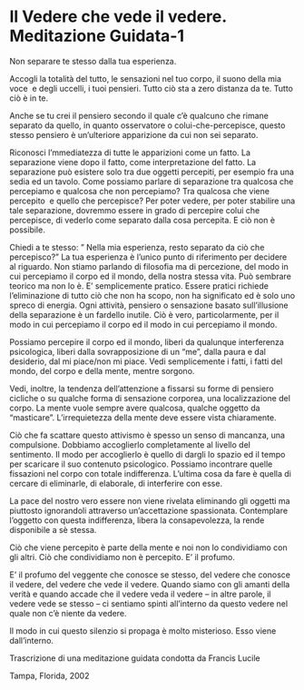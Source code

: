 # Il Vedere che vede il vedere. Meditazione Guidata-1

Non separare te stesso dalla tua esperienza.

Accogli la totalit&agrave; del tutto, le sensazioni nel tuo corpo, il suono della mia voce&nbsp;&nbsp;e degli uccelli, i tuoi pensieri. Tutto ci&ograve; sta a zero distanza da te. Tutto ci&ograve; &egrave; in te.

Anche se tu crei il pensiero secondo il quale c&rsquo;&egrave; qualcuno che rimane separato da quello, in quanto osservatore o colui-che-percepisce, questo stesso pensiero &egrave; un&rsquo;ulteriore apparizione da cui non sei separato.

Riconosci l&rsquo;mmediatezza di tutte le apparizioni come un fatto. La separazione viene dopo il fatto, come interpretazione del fatto. La separazione pu&ograve; esistere solo tra due oggetti percepiti, per esempio fra una sedia ed un tavolo. Come possiamo parlare di separazione tra qualcosa che percepiamo e qualcosa che non percepiamo? Tra qualcosa che viene percepito&nbsp;&nbsp;e quello che percepisce? Per poter vedere, per poter stabilire una tale separazione, dovremmo essere in grado di percepire colui che percepisce, di vederlo come separato dalla cosa percepita. E ci&ograve; non &egrave; possibile.

Chiedi a te stesso: &rdquo; Nella mia esperienza, resto separato da ci&ograve; che percepisco?&rdquo; La tua esperienza &egrave; l&rsquo;unico punto di riferimento per decidere al riguardo. Non stiamo parlando di filosofia ma di percezione, del modo in cui percepiamo il corpo ed il mondo, della nostra stessa vita. Pu&ograve; sembrare teorico ma non lo &egrave;. E&rsquo; semplicemente pratico. Essere pratici richiede l&rsquo;eliminazione di tutto ci&ograve; che non ha scopo, non ha significato ed &egrave; solo uno spreco di energia. Ogni attivit&agrave;, pensiero o sensazione basato sull&rsquo;illusione della separazione &egrave; un fardello inutile. Ci&ograve; &egrave; vero, particolarmente, per il modo in cui percepiamo il corpo ed il modo in cui percepiamo il mondo.

Possiamo percepire il corpo ed il mondo, liberi da qualunque interferenza psicologica, liberi dalla sovrapposizione di un &ldquo;me&rdquo;, dalla paura e dal desiderio, dal mi piace/non mi piace. Vedi semplicemente i fatti, i fatti del mondo, del corpo e della mente, mentre sorgono.

Vedi, inoltre, la tendenza dell&rsquo;attenzione a fissarsi su forme di pensiero cicliche o su qualche forma di sensazione corporea, una localizzazione del corpo. La mente vuole sempre avere qualcosa, qualche oggetto da &ldquo;masticare&rdquo;. L&rsquo;irrequietezza della mente deve essere vista chiaramente.

Ci&ograve; che fa scattare questo attivismo &egrave; spesso un senso di mancanza, una compulsione. Dobbiamo accoglierlo completamente al livello del sentimento. Il modo per accoglierlo &egrave; quello di dargli lo spazio ed il tempo per scaricare il suo contenuto psicologico. Possiamo incontrare quelle fissazioni nel corpo con totale indifferenza. L&rsquo;ultima cosa da fare &egrave; quella di cercare di eliminarle, di elaborale, di interferire con esse.

La pace del nostro vero essere non viene rivelata eliminando gli oggetti ma piuttosto ignorandoli attraverso un&rsquo;accettazione spassionata. Contemplare l&rsquo;oggetto con questa indifferenza, libera la consapevolezza, la rende disponibile a s&egrave; stessa.

Ci&ograve; che viene percepito &egrave; parte della mente e noi non lo condividiamo con gli altri. Ci&ograve; che condividiamo non &egrave; percepito. E&rsquo; il profumo.

E&rsquo; il profumo del veggente che conosce se stesso, del vedere che conosce il vedere, del vedere che vede il vedere. Quando siamo con gli amanti della verit&agrave; e quando accade che il vedere veda il vedere &ndash; in altre parole, il vedere vede se stesso &ndash; ci sentiamo spinti all&rsquo;interno da questo vedere nel quale non c&rsquo;&egrave; niente da vedere.

Il modo in cui questo silenzio si propaga &egrave; molto misterioso. Esso viene dall&rsquo;interno.

Trascrizione di una meditazione guidata condotta da Francis Lucile

Tampa, Florida, 2002

